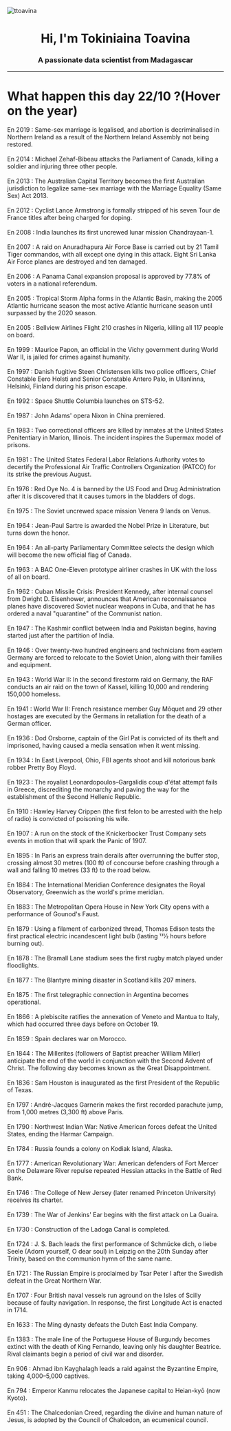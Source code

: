 
<p align="left"> <img src="https://komarev.com/ghpvc/?username=ttoavina&label=Profile%20views&color=0e75b6&style=flat" alt="ttoavina" /> </p>
<h1 align="center">Hi, I'm Tokiniaina Toavina</h1>
<h3 align="center">A passionate data scientist from Madagascar</h3>
    
<hr/>
<h1> What happen this day 22/10 ?(Hover on the year)</h1>

En 2019 : Same-sex marriage is legalised, and abortion is decriminalised in Northern Ireland as a result of the Northern Ireland Assembly not being restored.
<br/><br/>
En 2014 : Michael Zehaf-Bibeau attacks the Parliament of Canada, killing a soldier and injuring three other people.
<br/><br/>
En 2013 : The Australian Capital Territory becomes the first Australian jurisdiction to legalize same-sex marriage with the Marriage Equality (Same Sex) Act 2013.
<br/><br/>
En 2012 : Cyclist Lance Armstrong is formally stripped of his seven Tour de France titles after being charged for doping.
<br/><br/>
En 2008 : India launches its first uncrewed lunar mission Chandrayaan-1.
<br/><br/>
En 2007 : A raid on Anuradhapura Air Force Base is carried out by 21 Tamil Tiger commandos, with all except one dying in this attack. Eight Sri Lanka Air Force planes are destroyed and ten damaged.
<br/><br/>
En 2006 : A Panama Canal expansion proposal is approved by 77.8% of voters in a national referendum.
<br/><br/>
En 2005 : Tropical Storm Alpha forms in the Atlantic Basin, making the 2005 Atlantic hurricane season the most active Atlantic hurricane season until surpassed by the 2020 season.
<br/><br/>
En 2005 : Bellview Airlines Flight 210 crashes in Nigeria, killing all 117 people on board.
<br/><br/>
En 1999 : Maurice Papon, an official in the Vichy government during World War II, is jailed for crimes against humanity.
<br/><br/>
En 1997 : Danish fugitive Steen Christensen kills two police officers, Chief Constable Eero Holsti and Senior Constable Antero Palo, in Ullanlinna, Helsinki, Finland during his prison escape.
<br/><br/>
En 1992 : Space Shuttle Columbia launches on STS-52.
<br/><br/>
En 1987 : John Adams' opera Nixon in China premiered.
<br/><br/>
En 1983 : Two correctional officers are killed by inmates at the United States Penitentiary in Marion, Illinois. The incident inspires the Supermax model of prisons.
<br/><br/>
En 1981 : The United States Federal Labor Relations Authority votes to decertify the Professional Air Traffic Controllers Organization (PATCO) for its strike the previous August.
<br/><br/>
En 1976 : Red Dye No. 4 is banned by the US Food and Drug Administration after it is discovered that it causes tumors in the bladders of dogs.
<br/><br/>
En 1975 : The Soviet uncrewed space mission Venera 9 lands on Venus.
<br/><br/>
En 1964 : Jean-Paul Sartre is awarded the Nobel Prize in Literature, but turns down the honor.
<br/><br/>
En 1964 : An all-party Parliamentary Committee selects the design which will become the new official flag of Canada.
<br/><br/>
En 1963 : A BAC One-Eleven prototype airliner crashes in UK with the loss of all on board.
<br/><br/>
En 1962 : Cuban Missile Crisis: President Kennedy, after internal counsel from Dwight D. Eisenhower, announces that American reconnaissance planes have discovered Soviet nuclear weapons in Cuba, and that he has ordered a naval "quarantine" of the Communist nation.
<br/><br/>
En 1947 : The Kashmir conflict between India and Pakistan begins, having started just after the partition of India.
<br/><br/>
En 1946 : Over twenty-two hundred engineers and technicians from eastern Germany are forced to relocate to the Soviet Union, along with their families and equipment.
<br/><br/>
En 1943 : World War II: In the second firestorm raid on Germany, the RAF conducts an air raid on the town of Kassel, killing 10,000 and rendering 150,000 homeless.
<br/><br/>
En 1941 : World War II: French resistance member Guy Môquet and 29 other hostages are executed by the Germans in retaliation for the death of a German officer.
<br/><br/>
En 1936 : Dod Orsborne, captain of the Girl Pat is convicted of its theft and imprisoned, having caused a media sensation when it went missing.
<br/><br/>
En 1934 : In East Liverpool, Ohio, FBI agents shoot and kill notorious bank robber Pretty Boy Floyd.
<br/><br/>
En 1923 : The royalist Leonardopoulos–Gargalidis coup d'état attempt fails in Greece, discrediting the monarchy and paving the way for the establishment of the Second Hellenic Republic.
<br/><br/>
En 1910 : Hawley Harvey Crippen (the first felon to be arrested with the help of radio) is convicted of poisoning his wife.
<br/><br/>
En 1907 : A run on the stock of the Knickerbocker Trust Company sets events in motion that will spark the Panic of 1907.
<br/><br/>
En 1895 : In Paris an express train derails after overrunning the buffer stop, crossing almost 30 metres (100 ft) of concourse before crashing through a wall and falling 10 metres (33 ft) to the road below.
<br/><br/>
En 1884 : The International Meridian Conference designates the Royal Observatory, Greenwich as the world's prime meridian.
<br/><br/>
En 1883 : The Metropolitan Opera House in New York City opens with a performance of Gounod's Faust.
<br/><br/>
En 1879 : Using a filament of carbonized thread, Thomas Edison tests the first practical electric incandescent light bulb (lasting 131⁄2 hours before burning out).
<br/><br/>
En 1878 : The Bramall Lane stadium sees the first rugby match played under floodlights.
<br/><br/>
En 1877 : The Blantyre mining disaster in Scotland kills 207 miners.
<br/><br/>
En 1875 : The first telegraphic connection in Argentina becomes operational.
<br/><br/>
En 1866 : A plebiscite ratifies the annexation of Veneto and Mantua to Italy, which had occurred three days before on October 19.
<br/><br/>
En 1859 : Spain declares war on Morocco.
<br/><br/>
En 1844 : The Millerites (followers of Baptist preacher William Miller) anticipate the end of the world in conjunction with the Second Advent of Christ. The following day becomes known as the Great Disappointment.
<br/><br/>
En 1836 : Sam Houston is inaugurated as the first President of the Republic of Texas.
<br/><br/>
En 1797 : André-Jacques Garnerin makes the first recorded parachute jump, from 1,000 metres (3,300 ft) above Paris.
<br/><br/>
En 1790 : Northwest Indian War: Native American forces defeat the United States, ending the Harmar Campaign.
<br/><br/>
En 1784 : Russia founds a colony on Kodiak Island, Alaska.
<br/><br/>
En 1777 : American Revolutionary War: American defenders of Fort Mercer on the Delaware River repulse repeated Hessian attacks in the Battle of Red Bank.
<br/><br/>
En 1746 : The College of New Jersey (later renamed Princeton University) receives its charter.
<br/><br/>
En 1739 : The War of Jenkins' Ear begins with the first attack on La Guaira.
<br/><br/>
En 1730 : Construction of the Ladoga Canal is completed.
<br/><br/>
En 1724 : J. S. Bach leads the first performance of Schmücke dich, o liebe Seele (Adorn yourself, O dear soul) in Leipzig on the 20th Sunday after Trinity, based on the communion hymn of the same name.
<br/><br/>
En 1721 : The Russian Empire is proclaimed by Tsar Peter I after the Swedish defeat in the Great Northern War.
<br/><br/>
En 1707 : Four British naval vessels run aground on the Isles of Scilly because of faulty navigation. In response, the first Longitude Act is enacted in 1714.
<br/><br/>
En 1633 : The Ming dynasty defeats the Dutch East India Company.
<br/><br/>
En 1383 : The male line of the Portuguese House of Burgundy becomes extinct with the death of King Fernando, leaving only his daughter Beatrice. Rival claimants begin a period of civil war and disorder.
<br/><br/>
En 906 : Ahmad ibn Kayghalagh leads a raid against the Byzantine Empire, taking 4,000–5,000 captives.
<br/><br/>
En 794 : Emperor Kanmu relocates the Japanese capital to Heian-kyō (now Kyoto).
<br/><br/>
En 451 : The Chalcedonian Creed, regarding the divine and human nature of Jesus, is adopted by the Council of Chalcedon, an ecumenical council.
<br/><br/>
